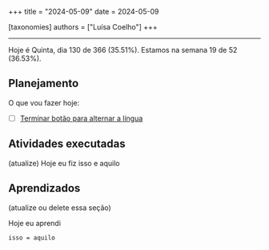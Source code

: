 +++
title = "2024-05-09"
date = 2024-05-09

[taxonomies]
authors = ["Luísa Coelho"]
+++

---

Hoje é Quinta, dia 130 de 366 (35.51%). Estamos na semana 19 de 52 (36.53%).

## Planejamento

O que vou fazer hoje:

- [ ] [Terminar botão para alternar a língua](https://github.com/OmnicodeSolutions/website/issues/101)

## Atividades executadas

(atualize) Hoje eu fiz isso e aquilo

## Aprendizados

(atualize ou delete essa seção)

Hoje eu aprendi
```
isso = aquilo
```
